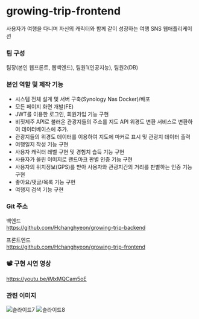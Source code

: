 # growing-trip-frontend

사용자가 여행을 다니며 자신의 캐릭터와 함께 같이 성장하는 여행 SNS 웹애플리케이션

### 팀 구성
팀장(본인 웹프론트, 웹백엔드), 팀원1(인공지능), 팀원2(DB)

### 본인 역할 및 제작 기능
- 시스템 전체 설계 및 서버 구축(Synology Nas Docker)/배포
- 모든 페이지 화면 개발(FE)
- JWT를 이용한 로그인, 회원가입 기능 구현
- 비짓제주 API로 불러온 관광지들의 주소를 지도 API 위경도 변환 서비스로 변환하여 데이터베이스에 추가.
- 관광지들의 위경도 데이터를 이용하여 지도에 마커로 표시 및 관광지 데이터 출력
- 여행일지 작성 기능 구현
- 사용자 캐릭터 레벨 구현 및 경험치 습득 기능 구현
- 사용자가 올린 이미지로 랜드마크 판별 인증 기능 구현
- 사용자의 위치정보(GPS)를 받아 사용자와 관광지간의 거리를 판별하는 인증 기능 구현
- 좋아요/댓글/목록 기능 구현
- 여행지 검색 기능 구현

### Git 주소
백엔드 <br>
https://github.com/Hchanghyeon/growing-trip-backend

프론트엔드 <br>
https://github.com/Hchanghyeon/growing-trip-frontend

### 📽️ 구현 시연 영상
https://youtu.be/iMxMQCam5oE

### 관련 이미지
![슬라이드7](https://github.com/Hchanghyeon/growing-trip-frontend/assets/92444744/c9a2d6d5-081b-4fe0-946b-2063b91d781b)
![슬라이드8](https://github.com/Hchanghyeon/growing-trip-frontend/assets/92444744/ca80d53b-1b9b-4f30-a993-0388166450cb)
